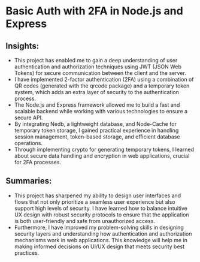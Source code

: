# Basic Auth with 2FA in Node.js and Express

## Insights:
- This project has enabled me to gain a deep understanding of user authentication and authorization techniques using JWT (JSON Web Tokens) for secure communication between the client and the server.
- I have implemented 2-factor authentication (2FA) using a combination of QR codes (generated with the qrcode package) and a temporary token system, which adds an extra layer of security to the authentication process.
- The Node.js and Express framework allowed me to build a fast and scalable backend while working with various technologies to ensure a secure API.
- By integrating Nedb, a lightweight database, and Node-Cache for temporary token storage, I gained practical experience in handling session management, token-based storage, and efficient database operations.
- Through implementing crypto for generating temporary tokens, I learned about secure data handling and encryption in web applications, crucial for 2FA processes.

## Summaries:
- This project has sharpened my ability to design user interfaces and flows that not only prioritize a seamless user experience but also support high levels of security. I have learned how to balance intuitive UX design with robust security protocols to ensure that the application is both user-friendly and safe from unauthorized access.
- Furthermore, I have improved my problem-solving skills in designing security layers and understanding how authentication and authorization mechanisms work in web applications. This knowledge will help me in making informed decisions on UI/UX design that meets security best practices.
